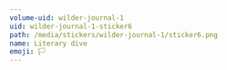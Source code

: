 ```yaml
---
volume-uid: wilder-journal-1
uid: wilder-journal-1-sticker6
path: /media/stickers/wilder-journal-1/sticker6.png
name: Literary dive
emoji: 🏳️
---
```

